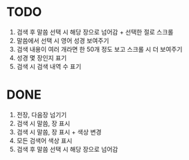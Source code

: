 # TODO


1. 검색 후 말씀 선택 시 해당 장으로 넘어감 + 선택한 절로 스크롤
1. 말씀에서 선택 시 영어 성경 보여주기
1. 검색 내용이 여러 개라면 한 50개 정도 보고 스크롤 시 더 보여주기
1. 성경 몇 장인지 표기
1. 검색 시 검색 내역 수 표기

# DONE

1. 전장, 다음장 넘기기
2. 검색 시 말씀, 장 표시
3. 검색 시 말씀, 장 표시 + 색상 변경
4. 모든 검색어 색상 표시
1. 검색 후 말씀 선택 시 해당 장으로 넘어감
